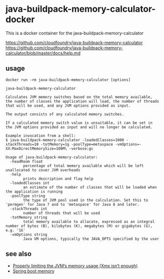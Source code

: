 # java-buildpack-memory-calculator-docker

This is a docker container for the java-buildpack-memory-calculator

https://github.com/cloudfoundry/java-buildpack-memory-calculator
https://github.com/cloudfoundry/java-buildpack-memory-calculator/blob/master/docs/help.md


## usage

```
docker run -rm java-buildpack-memory-calculator [options]
```


```
java-buildpack-memory-calculator

Calculates JVM memory switches based on the total memory available, the number of classes the application will load, the number of threads that will be used, and any JVM options provided as input.

The output consists of any calculated memory switches.

If a calculated memory switch value is unsuitable, it can be set in the JVM options provided as input and will no longer be calculated.

Example invocation from a shell:
$ java-buildpack-memory-calculator -loadedClasses=1000 -stackThreads=10 -totMemory=1g -poolType=metaspace -vmOptions=-XX:MaxDirectMemorySize=100M\ -verbose:gc

Usage of java-buildpack-memory-calculator:
  -headRoom float
    	percentage of total memory available which will be left unallocated to cover JVM overheads
  -help
    	prints description and flag help
  -loadedClasses int
    	an estimate of the number of classes that will be loaded when the application is running
  -poolType string
    	the type of JVM pool used in the calculation. Set this to 'permgen' for Java 7 and to 'metaspace' for Java 8 and later.
  -stackThreads int
    	number of threads that will be used
  -totMemory string
    	total memory available to allocate, expressed as an integral number of bytes (B), kilobytes (K), megabytes (M) or gigabytes (G), e.g. '1G'
  -vmOptions string
    	Java VM options, typically the JAVA_OPTS specified by the user
```

## see also

* [Properly limiting the JVM’s memory usage (Xmx isn’t enough)](https://medium.com/@matt_rasband/dockerizing-a-spring-boot-application-6ec9b9b41faf)
* [Spring boot memory](https://github.com/dsyer/spring-boot-memory-blog/blob/master/cf.md)